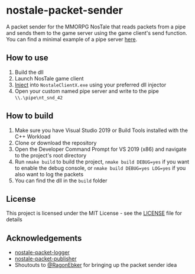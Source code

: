 # nostale-packet-sender
A packet sender for the MMORPG NosTale that reads packets from a pipe and sends them to the game server using the game client's send function. You can find a minimal example of a pipe server [here](https://gist.github.com/Gilgames000/dbdacd1f455aff60d819ffdddd3dfd02).

## How to use
1. Build the dll
2. Launch NosTale game client
3. [Inject](https://www.google.com/search?q=how+to+inject+a+dll) into `NostaleClientX.exe`
using your preferred dll injector
4. Open your custom named pipe server and write to the pipe `\\.\pipe\nt_snd_42`

## How to build
1. Make sure you have Visual Studio 2019 or Build Tools installed with the C++ Workload
2. Clone or download the repository
3. Open the Developer Command Prompt for VS 2019 (x86) and navigate to the project's root directory
4. Run `nmake build` to build the project, `nmake build DEBUG=yes` if you want to enable the debug console, or `nmake build DEBUG=yes LOG=yes` if you also want to log the packets 
5. You can find the dll in the `build` folder

## License
This project is licensed under the MIT License - see the [LICENSE](https://github.com/Gilgames000/nostale-packet-publisher/blob/master/LICENSE) file for details

## Acknowledgements 
- [nostale-packet-logger](https://github.com/Gilgames000/nostale-packet-logger)
- [nostale-packet-publisher](https://github.com/Gilgames000/nostale-packet-publisher)
- Shoutouts to [@RagonEbker](https://github.com/RagonEbker) for bringing up the packet sender idea